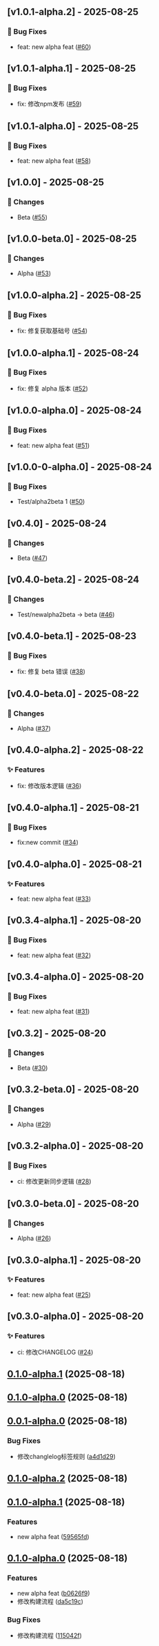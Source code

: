 ## [v1.0.1-alpha.2] - 2025-08-25

### 🐛 Bug Fixes
- feat: new alpha feat ([#60](https://github.com/snailuu/version-patch-test-0815/pull/60))


## [v1.0.1-alpha.1] - 2025-08-25

### 🐛 Bug Fixes
- fix: 修改npm发布 ([#59](https://github.com/snailuu/version-patch-test-0815/pull/59))


## [v1.0.1-alpha.0] - 2025-08-25

### 🐛 Bug Fixes
- feat: new alpha feat ([#58](https://github.com/snailuu/version-patch-test-0815/pull/58))


## [v1.0.0] - 2025-08-25

### 📝 Changes
- Beta ([#55](https://github.com/snailuu/version-patch-test-0815/pull/55))


## [v1.0.0-beta.0] - 2025-08-25

### 📝 Changes
- Alpha ([#53](https://github.com/snailuu/version-patch-test-0815/pull/53))


## [v1.0.0-alpha.2] - 2025-08-25

### 🐛 Bug Fixes
- fix: 修复获取基础号 ([#54](https://github.com/snailuu/version-patch-test-0815/pull/54))


## [v1.0.0-alpha.1] - 2025-08-24

### 🐛 Bug Fixes
- fix: 修复 alpha 版本 ([#52](https://github.com/snailuu/version-patch-test-0815/pull/52))


## [v1.0.0-alpha.0] - 2025-08-24

### 🐛 Bug Fixes
- feat: new alpha feat ([#51](https://github.com/snailuu/version-patch-test-0815/pull/51))


## [v1.0.0-0-alpha.0] - 2025-08-24

### 🐛 Bug Fixes
- Test/alpha2beta 1 ([#50](https://github.com/snailuu/version-patch-test-0815/pull/50))


## [v0.4.0] - 2025-08-24

### 📝 Changes
- Beta ([#47](https://github.com/snailuu/version-patch-test-0815/pull/47))


## [v0.4.0-beta.2] - 2025-08-24

### 📝 Changes
- Test/newalpha2beta -> beta ([#46](https://github.com/snailuu/version-patch-test-0815/pull/46))


## [v0.4.0-beta.1] - 2025-08-23

### 🐛 Bug Fixes
- fix: 修复 beta 错误 ([#38](https://github.com/snailuu/version-patch-test-0815/pull/38))


## [v0.4.0-beta.0] - 2025-08-22

### 📝 Changes
- Alpha ([#37](https://github.com/snailuu/version-patch-test-0815/pull/37))


## [v0.4.0-alpha.2] - 2025-08-22

### ✨ Features
- fix: 修改版本逻辑 ([#36](https://github.com/snailuu/version-patch-test-0815/pull/36))


## [v0.4.0-alpha.1] - 2025-08-21

### 🐛 Bug Fixes
- fix:new commit ([#34](https://github.com/snailuu/version-patch-test-0815/pull/34))


## [v0.4.0-alpha.0] - 2025-08-21

### ✨ Features
- feat: new alpha feat ([#33](https://github.com/snailuu/version-patch-test-0815/pull/33))


## [v0.3.4-alpha.1] - 2025-08-20

### 🐛 Bug Fixes
- feat: new alpha feat ([#32](https://github.com/snailuu/version-patch-test-0815/pull/32))


## [v0.3.4-alpha.0] - 2025-08-20

### 🐛 Bug Fixes
- feat: new alpha feat ([#31](https://github.com/snailuu/version-patch-test-0815/pull/31))


## [v0.3.2] - 2025-08-20

### 📝 Changes
- Beta ([#30](https://github.com/snailuu/version-patch-test-0815/pull/30))


## [v0.3.2-beta.0] - 2025-08-20

### 📝 Changes
- Alpha ([#29](https://github.com/snailuu/version-patch-test-0815/pull/29))


## [v0.3.2-alpha.0] - 2025-08-20

### 🐛 Bug Fixes
- ci: 修改更新同步逻辑 ([#28](https://github.com/snailuu/version-patch-test-0815/pull/28))


## [v0.3.0-beta.0] - 2025-08-20

### 📝 Changes
- Alpha ([#26](https://github.com/snailuu/version-patch-test-0815/pull/26))


## [v0.3.0-alpha.1] - 2025-08-20

### ✨ Features
- feat: new alpha feat ([#25](https://github.com/snailuu/version-patch-test-0815/pull/25))


## [v0.3.0-alpha.0] - 2025-08-20

### ✨ Features
- ci: 修改CHANGELOG ([#24](https://github.com/snailuu/version-patch-test-0815/pull/24))


## [0.1.0-alpha.1](https://github.com/snailuu/version-patch-test-0815/compare/v0.1.0-alpha.0...v0.1.0-alpha.1) (2025-08-18)
## [0.1.0-alpha.0](https://github.com/snailuu/version-patch-test-0815/compare/v0.0.1-alpha.0...v0.1.0-alpha.0) (2025-08-18)
## [0.0.1-alpha.0](https://github.com/snailuu/version-patch-test-0815/compare/0.1.0-alpha.2...v0.0.1-alpha.0) (2025-08-18)

### Bug Fixes

* 修改changlelog标签规则 ([a4d1d29](https://github.com/snailuu/version-patch-test-0815/commit/a4d1d293e18eec5fc3f4f47de19bdce82ff36ee6))
## [0.1.0-alpha.2](https://github.com/snailuu/version-patch-test-0815/compare/0.1.0-alpha.1...0.1.0-alpha.2) (2025-08-18)
## [0.1.0-alpha.1](https://github.com/snailuu/version-patch-test-0815/compare/0.1.0-alpha.0...0.1.0-alpha.1) (2025-08-18)

### Features

* new alpha feat ([59565fd](https://github.com/snailuu/version-patch-test-0815/commit/59565fd64b3c23b72f2df7a2998af18010d0ce07))
## [0.1.0-alpha.0](https://github.com/snailuu/version-patch-test-0815/compare/b0626f997ba39bbc499a9384b55f1cba501f5d2a...0.1.0-alpha.0) (2025-08-18)

### Features

* new alpha feat ([b0626f9](https://github.com/snailuu/version-patch-test-0815/commit/b0626f997ba39bbc499a9384b55f1cba501f5d2a))
* 修改构建流程 ([da5c19c](https://github.com/snailuu/version-patch-test-0815/commit/da5c19cb737bfcf9e925047efa154dbb7cb71256))

### Bug Fixes

* 修改构建流程 ([115042f](https://github.com/snailuu/version-patch-test-0815/commit/115042fd7c4c305694ee7d61f6c209235836ae8c))
























